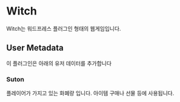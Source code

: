 # Witch

Witch는 워드프레스 플러그인 형태의 웹게임입니다.

## User Metadata

이 플러그인은 아래의 유저 데이터를 추가합니다

### Suton

플레이어가 가지고 있는 화폐량 입니다. 아이템 구매나 선물 등에 사용됩니다.
